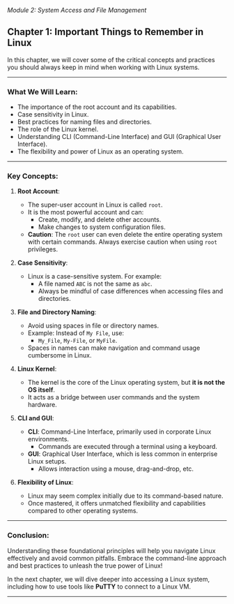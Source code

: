*Module 2: System Access and File Management*
## Chapter 1: Important Things to Remember in Linux  

In this chapter, we will cover some of the critical concepts and practices you should always keep in mind when working with Linux systems.  

---

### **What We Will Learn**:  
- The importance of the root account and its capabilities.  
- Case sensitivity in Linux.  
- Best practices for naming files and directories.  
- The role of the Linux kernel.  
- Understanding CLI (Command-Line Interface) and GUI (Graphical User Interface).  
- The flexibility and power of Linux as an operating system.  

---

### **Key Concepts**:  

1. **Root Account**:  
   - The super-user account in Linux is called `root`.  
   - It is the most powerful account and can:  
     - Create, modify, and delete other accounts.  
     - Make changes to system configuration files.  
   - **Caution**: The `root` user can even delete the entire operating system with certain commands. Always exercise caution when using `root` privileges.

2. **Case Sensitivity**:  
   - Linux is a case-sensitive system. For example:  
     - A file named `ABC` is not the same as `abc`.  
     - Always be mindful of case differences when accessing files and directories.  

3. **File and Directory Naming**:  
   - Avoid using spaces in file or directory names.  
   - Example: Instead of `My File`, use:  
     - `My_File`, `My-File`, or `MyFile`.  
   - Spaces in names can make navigation and command usage cumbersome in Linux.  

4. **Linux Kernel**:  
   - The kernel is the core of the Linux operating system, but **it is not the OS itself**.  
   - It acts as a bridge between user commands and the system hardware.  

5. **CLI and GUI**:  
   - **CLI**: Command-Line Interface, primarily used in corporate Linux environments.  
     - Commands are executed through a terminal using a keyboard.  
   - **GUI**: Graphical User Interface, which is less common in enterprise Linux setups.  
     - Allows interaction using a mouse, drag-and-drop, etc.  

6. **Flexibility of Linux**:  
   - Linux may seem complex initially due to its command-based nature.  
   - Once mastered, it offers unmatched flexibility and capabilities compared to other operating systems.  

---

### **Conclusion**:  
Understanding these foundational principles will help you navigate Linux effectively and avoid common pitfalls. Embrace the command-line approach and best practices to unleash the true power of Linux!  

In the next chapter, we will dive deeper into accessing a Linux system, including how to use tools like **PuTTY** to connect to a Linux VM.  

---

